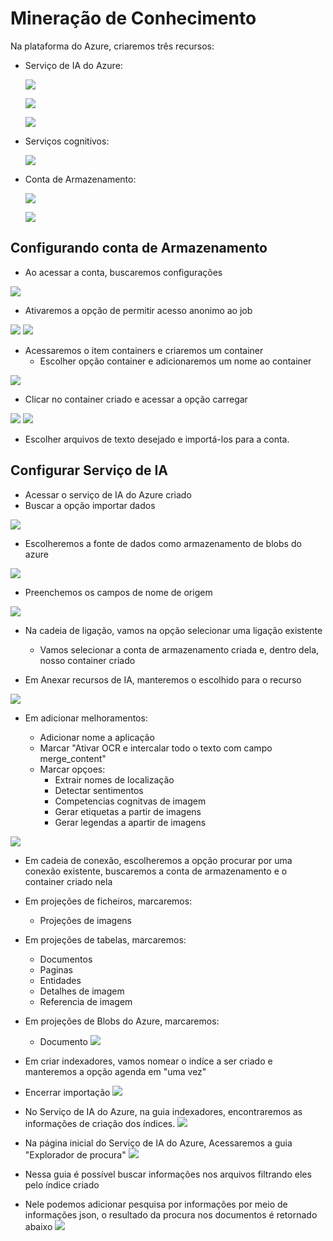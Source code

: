 # Mineração de Conhecimento

Na plataforma do Azure, criaremos três recursos:

- Serviço de IA do Azure:
  
  ![](https://github.com/Victor-Ribeiro-Acosta/Bootcamp-Azure-AI-Fundamentals-Mineracao-de-Conhecimento/blob/main/Passos/3.png)

  ![](https://github.com/Victor-Ribeiro-Acosta/Bootcamp-Azure-AI-Fundamentals-Mineracao-de-Conhecimento/blob/main/Passos/4.png)

  ![](https://github.com/Victor-Ribeiro-Acosta/Bootcamp-Azure-AI-Fundamentals-Mineracao-de-Conhecimento/blob/main/Passos/5.png)

- Serviços cognitivos:

  ![](https://github.com/Victor-Ribeiro-Acosta/Bootcamp-Azure-AI-Fundamentals-Mineracao-de-Conhecimento/blob/main/Passos/2.png)

- Conta de Armazenamento:
  
  ![](https://github.com/Victor-Ribeiro-Acosta/Bootcamp-Azure-AI-Fundamentals-Mineracao-de-Conhecimento/blob/main/Passos/6.png)
  
  ![](https://github.com/Victor-Ribeiro-Acosta/Bootcamp-Azure-AI-Fundamentals-Mineracao-de-Conhecimento/blob/main/Passos/7.png)


## Configurando conta de Armazenamento

 - Ao acessar a conta, buscaremos configurações

![](https://github.com/Victor-Ribeiro-Acosta/Bootcamp-Azure-AI-Fundamentals-Mineracao-de-Conhecimento/blob/main/Passos/8.png)

 - Ativaremos a opção de permitir acesso anonimo ao job

![](https://github.com/Victor-Ribeiro-Acosta/Bootcamp-Azure-AI-Fundamentals-Mineracao-de-Conhecimento/blob/main/Passos/9.png)
![](https://github.com/Victor-Ribeiro-Acosta/Bootcamp-Azure-AI-Fundamentals-Mineracao-de-Conhecimento/blob/main/Passos/10.png)

 - Acessaremos o item containers e criaremos um container
    - Escolher opção container e adicionaremos um nome ao container

![](https://github.com/Victor-Ribeiro-Acosta/Bootcamp-Azure-AI-Fundamentals-Mineracao-de-Conhecimento/blob/main/Passos/11.png)

 - Clicar no container criado e acessar a opção carregar

![](https://github.com/Victor-Ribeiro-Acosta/Bootcamp-Azure-AI-Fundamentals-Mineracao-de-Conhecimento/blob/main/Passos/12.png)
![](https://github.com/Victor-Ribeiro-Acosta/Bootcamp-Azure-AI-Fundamentals-Mineracao-de-Conhecimento/blob/main/Passos/13.png)

 - Escolher arquivos de texto desejado e importá-los para a conta.

 ## Configurar Serviço de IA

 - Acessar o serviço de IA do Azure criado
 - Buscar a opção importar dados

![](https://github.com/Victor-Ribeiro-Acosta/Bootcamp-Azure-AI-Fundamentals-Mineracao-de-Conhecimento/blob/main/Passos/21.png)

 - Escolheremos a fonte de dados como armazenamento de blobs do azure

![](https://github.com/Victor-Ribeiro-Acosta/Bootcamp-Azure-AI-Fundamentals-Mineracao-de-Conhecimento/blob/main/Passos/14.png)

 - Preenchemos os campos de nome de origem

![](https://github.com/Victor-Ribeiro-Acosta/Bootcamp-Azure-AI-Fundamentals-Mineracao-de-Conhecimento/blob/main/Passos/15.png)

 - Na cadeia de ligação, vamos na opção selecionar uma ligação existente
    - Vamos selecionar a conta de armazenamento criada e, dentro dela, nosso container criado

- Em Anexar recursos de IA, manteremos o escolhido para o recurso

![](https://github.com/Victor-Ribeiro-Acosta/Bootcamp-Azure-AI-Fundamentals-Mineracao-de-Conhecimento/blob/main/Passos/16.png)

- Em adicionar melhoramentos:

    - Adicionar nome a aplicação
    - Marcar "Ativar OCR e intercalar todo o texto com campo merge_content"
    - Marcar opçoes:
        - Extrair nomes de localização
        - Detectar sentimentos
        - Competencias cognitvas de imagem
        - Gerar etiquetas a partir de imagens
        - Gerar legendas a apartir de imagens

![](https://github.com/Victor-Ribeiro-Acosta/Bootcamp-Azure-AI-Fundamentals-Mineracao-de-Conhecimento/blob/main/Passos/17.png)

 - Em cadeia de conexão, escolheremos a opção procurar por uma conexão existente, buscaremos a conta de armazenamento e o container criado nela
 - Em projeções de ficheiros, marcaremos:
    - Projeções de imagens

 - Em projeções de tabelas, marcaremos:
    - Documentos
    - Paginas
    - Entidades
    - Detalhes de imagem
    - Referencia de imagem

 - Em projeções de Blobs do Azure, marcaremos:
    - Documento
![](https://github.com/Victor-Ribeiro-Acosta/Bootcamp-Azure-AI-Fundamentals-Mineracao-de-Conhecimento/blob/main/Passos/18.png)

 - Em criar indexadores, vamos nomear o indíce a ser criado e manteremos a opção agenda em "uma vez"
 - Encerrar importação
![](https://github.com/Victor-Ribeiro-Acosta/Bootcamp-Azure-AI-Fundamentals-Mineracao-de-Conhecimento/blob/main/Passos/19.png)

 - No Serviço de IA do Azure, na guia indexadores, encontraremos as informações de criação dos índices.
![](https://github.com/Victor-Ribeiro-Acosta/Bootcamp-Azure-AI-Fundamentals-Mineracao-de-Conhecimento/blob/main/Passos/20.png)

 - Na página inicial do Serviço de IA do Azure, Acessaremos a guia "Explorador de procura"
![](https://github.com/Victor-Ribeiro-Acosta/Bootcamp-Azure-AI-Fundamentals-Mineracao-de-Conhecimento/blob/main/Passos/21.png)

 - Nessa guia é possível buscar informações nos arquivos filtrando eles pelo índice criado
 - Nele podemos adicionar pesquisa por informações por meio de informações json, o resultado da procura nos documentos é retornado abaixo
![](https://github.com/Victor-Ribeiro-Acosta/Bootcamp-Azure-AI-Fundamentals-Mineracao-de-Conhecimento/blob/main/Passos/22.png)

